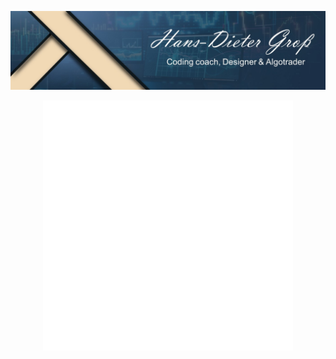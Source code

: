 ![Header](./header.jpg)

<div align="center">
    <img src="example.css" width="400" height="400" alt="css-in-readme">
</div>
